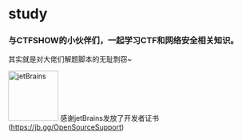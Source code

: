 # study
### 与CTFSHOW的小伙伴们，一起学习CTF和网络安全相关知识。  
其实就是对大佬们解题脚本的无耻剽窃~

 <img src="https://resources.jetbrains.com/storage/products/company/brand/logos/jb_beam.png" width = "100" height = "100" alt="jetBrains" /> 感谢jetBrains发放了开发者证书(https://jb.gg/OpenSourceSupport)
